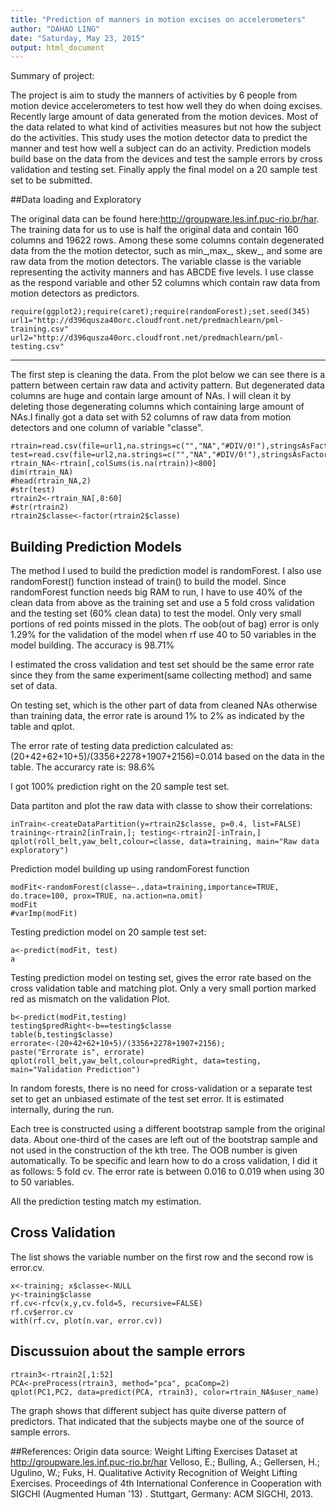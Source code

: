 ```yaml
---
title: "Prediction of manners in motion excises on accelerometers"
author: "DAHAO LING"
date: "Saturday, May 23, 2015"
output: html_document
---
```


Summary of project:

The project is aim to study the manners of activities by 6 people from motion device accelerometers to test how well they do when doing excises. Recently large amount of data generated from the motion devices. Most of the data related to what kind of activities measures but not how the subject do the activities. This study uses the motion detector data to predict the manner and test how well a subject can do an activity. Prediction models build base on the data from the devices and test the sample errors by cross validation and testing set. Finally apply the final model on a 20 sample test set to be submitted.


##Data loading and Exploratory


The original data can be found here:http://groupware.les.inf.puc-rio.br/har.
The training data for us to use is half the original data and contain 160 columns and 19622 rows. Among these some columns contain degenerated data from the the motion detector, such as min_,max_, skew_, and some are raw data from the motion detectors. The variable classe is the variable representing the activity manners and has ABCDE five levels. I use classe as the respond variable and other 52 columns which contain raw data from motion detectors as predictors.   


```{r Data origin,echo=FALSE}
require(ggplot2);require(caret);require(randomForest);set.seed(345)
url1="http://d396qusza40orc.cloudfront.net/predmachlearn/pml-training.csv"
url2="http://d396qusza40orc.cloudfront.net/predmachlearn/pml-testing.csv"
```
---
The first step is cleaning the data. From the plot below we can see there is a pattern between certain raw data and activity pattern. But degenerated data
columns are huge and contain large amount of NAs. I will clean it by deleting those degenerating columns which containing large amount of NAs.I finally got a data set with 52 columns of raw data from motion detectors and one column of variable "classe".



```{r Data loading and Cleaning,echo=FALSE}
rtrain=read.csv(file=url1,na.strings=c("","NA","#DIV/0!"),stringsAsFactors=FALSE)
test=read.csv(file=url2,na.strings=c("","NA","#DIV/0!"),stringsAsFactors=FALSE)
rtrain_NA<-rtrain[,colSums(is.na(rtrain))<800]
dim(rtrain_NA)
#head(rtrain_NA,2)
#str(test)
rtrain2<-rtrain_NA[,8:60]
#str(rtrain2)
rtrain2$classe<-factor(rtrain2$classe)
```


## Building Prediction Models


The method I used to build the prediction model is randomForest. I also use randomForest() function instead of train() to build the model. Since randomForest function needs big RAM to run, I have to use 40% of the clean data from above as the training set and use a 5 fold cross validation and the testing set (60% clean data) to test the model. Only very small portions of red points missed in the plots. The oob(out of bag) error is only 1.29% for the validation of the model when rf use 40 to 50 variables in the model building. The accuracy is 98.71% 

I estimated the cross validation and test set should be the same error rate since they from the same experiment(same collecting method) and same set of data.

On testing set, which is the other part of data from cleaned NAs otherwise than training data, the error rate is around 1% to 2% as indicated by the table and qplot. 

The error rate of testing data prediction calculated as: 
(20+42+62+10+5)/(3356+2278+1907+2156)=0.014 
based on the data in the table. The accurarcy rate is: 98.6%

I got 100% prediction right on the 20 sample test set.

Data partiton and plot the raw data with classe to show their correlations:
```{r Data partitiion, echo=FALSE}
inTrain<-createDataPartition(y=rtrain2$classe, p=0.4, list=FALSE)
training<-rtrain2[inTrain,]; testing<-rtrain2[-inTrain,]
qplot(roll_belt,yaw_belt,colour=classe, data=training, main="Raw data exploratory")
```

Prediction model building up using randomForest function
```{r Prediction modeling,echo=FALSE}
modFit<-randomForest(classe~.,data=training,importance=TRUE, do.trace=100, prox=TRUE, na.action=na.omit)
modFit
#varImp(modFit)
```

Testing prediction model on 20 sample test set: 
```{r model testing on 20 sample test data,echo=FALSE}
a<-predict(modFit, test)
a
```


Testing prediction model on testing set, gives the error rate based on the cross validation table and matching plot. Only a very small portion marked red as mismatch on the validation Plot.
```{r model testing on testing data,echo=FALSE}
b<-predict(modFit,testing)
testing$predRight<-b==testing$classe
table(b,testing$classe)
errorate<-(20+42+62+10+5)/(3356+2278+1907+2156); 
paste("Errorate is", errorate)
qplot(roll_belt,yaw_belt,colour=predRight, data=testing, main="Validation Prediction")
```


In random forests, there is no need for cross-validation or a separate test set to get an unbiased estimate of the test set error. It is estimated internally, during the run. 

Each tree is constructed using a different bootstrap sample from the original data. About one-third of the cases are left out of the bootstrap sample and not used in the construction of the kth tree. The OOB number is given automatically. To be specific and learn how to do a cross validation, I did it as follows: 5 fold cv. The error rate is between 0.016 to 0.019 when using  30 to 50 variables. 

All the prediction testing match my estimation. 


## Cross Validation


The list shows the variable number on the first row and the second row is error.cv.


```{r Cross Validation,echo=FALSE}
x<-training; x$classe<-NULL
y<-training$classe
rf.cv<-rfcv(x,y,cv.fold=5, recursive=FALSE)
rf.cv$error.cv
with(rf.cv, plot(n.var, error.cv))
```


## Discussuion about the sample errors


```{r Sample errors discussion,echo=FALSE}
rtrain3<-rtrain2[,1:52]
PCA<-preProcess(rtrain3, method="pca", pcaComp=2)
qplot(PC1,PC2, data=predict(PCA, rtrain3), color=rtrain_NA$user_name)
```


The graph shows that different subject has quite diverse pattern of predictors. That indicated that the subjects maybe one of the source of sample errors.

##References:
Origin data source: Weight Lifting Exercises Dataset at http://groupware.les.inf.puc-rio.br/har
Velloso, E.; Bulling, A.; Gellersen, H.; Ugulino, W.; Fuks, H. Qualitative Activity Recognition of Weight Lifting Exercises. Proceedings of 4th International Conference in Cooperation with SIGCHI (Augmented Human '13) . Stuttgart, Germany: ACM SIGCHI, 2013. 




